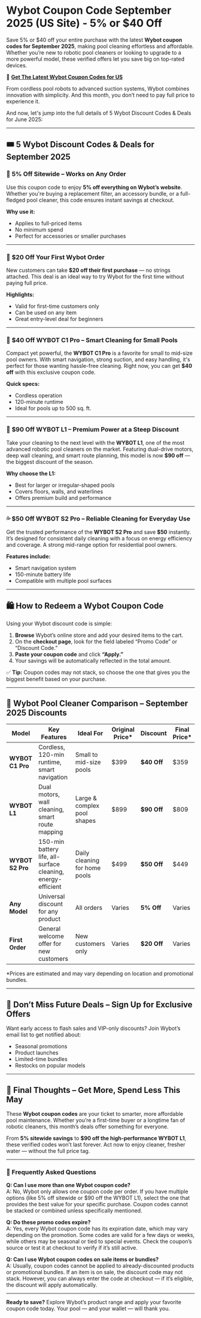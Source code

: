 # Wybot Coupon Code September 2025 (US Site) - 5% or $40 Off

Save 5% or $40 off your entire purchase with the latest **Wybot coupon codes for September 2025**, making pool cleaning effortless and affordable. Whether you’re new to robotic pool cleaners or looking to upgrade to a more powerful model, these verified offers let you save big on top-rated devices.

🔗 **[Get The Latest Wybot Coupon Codes for US](https://www.dealsvalid.com/brands/wybot?utm_source=github&utm_medium=readme&utm_campaign=official)**

From cordless pool robots to advanced suction systems, Wybot combines innovation with simplicity. And this month, you don’t need to pay full price to experience it. 

And now, let's jump into the full details of 5 Wybot Discount Codes & Deals for June 2025:

---

## 🎟️ 5 Wybot Discount Codes & Deals for September 2025

### 🔹 **5% Off Sitewide – Works on Any Order**
Use this coupon code to enjoy **5% off everything on Wybot’s website**. Whether you're buying a replacement filter, an accessory bundle, or a full-fledged pool cleaner, this code ensures instant savings at checkout.

**Why use it:**  
- Applies to full-priced items  
- No minimum spend  
- Perfect for accessories or smaller purchases

---

### 🤞 **$20 Off Your First Wybot Order**
New customers can take **$20 off their first purchase** — no strings attached. This deal is an ideal way to try Wybot for the first time without paying full price.

**Highlights:**  
- Valid for first-time customers only  
- Can be used on any item  
- Great entry-level deal for beginners

---

### 🧄 **$40 Off WYBOT C1 Pro – Smart Cleaning for Small Pools**
Compact yet powerful, the **WYBOT C1 Pro** is a favorite for small to mid-size pool owners. With smart navigation, strong suction, and easy handling, it's perfect for those wanting hassle-free cleaning. Right now, you can get **$40 off** with this exclusive coupon code.

**Quick specs:**  
- Cordless operation  
- 120-minute runtime  
- Ideal for pools up to 500 sq. ft.

---

### 💎 **$90 Off WYBOT L1 – Premium Power at a Steep Discount**
Take your cleaning to the next level with the **WYBOT L1**, one of the most advanced robotic pool cleaners on the market. Featuring dual-drive motors, deep wall cleaning, and smart route planning, this model is now **$90 off** — the biggest discount of the season.

**Why choose the L1:**  
- Best for larger or irregular-shaped pools  
- Covers floors, walls, and waterlines  
- Offers premium build and performance

---

### 💦 **$50 Off WYBOT S2 Pro – Reliable Cleaning for Everyday Use**
Get the trusted performance of the **WYBOT S2 Pro** and save **$50** instantly. It’s designed for consistent daily cleaning with a focus on energy efficiency and coverage. A strong mid-range option for residential pool owners.

**Features include:**  
- Smart navigation system  
- 150-minute battery life  
- Compatible with multiple pool surfaces

---

## 🛍️ How to Redeem a Wybot Coupon Code
Using your Wybot discount code is simple:

1. **Browse** Wybot’s online store and add your desired items to the cart.  
2. On the **checkout page**, look for the field labeled “Promo Code” or “Discount Code.”  
3. **Paste your coupon code** and click **“Apply.”**  
4. Your savings will be automatically reflected in the total amount.

✅ **Tip:** Coupon codes may not stack, so choose the one that gives you the biggest benefit based on your purchase.

---

## 🧷 Wybot Pool Cleaner Comparison – September 2025 Discounts

| Model           | Key Features                                                                 | Ideal For                      | Original Price* | Discount         | Final Price* |
|----------------|------------------------------------------------------------------------------|--------------------------------|------------------|------------------|--------------|
| **WYBOT C1 Pro** | Cordless, 120-min runtime, smart navigation                                 | Small to mid-size pools        | $399             | **$40 Off**      | $359         |
| **WYBOT L1**     | Dual motors, wall cleaning, smart route mapping                             | Large & complex pool shapes    | $899             | **$90 Off**      | $809         |
| **WYBOT S2 Pro** | 150-min battery life, all-surface cleaning, energy-efficient                | Daily cleaning for home pools  | $499             | **$50 Off**      | $449         |
| **Any Model**    | Universal discount for any product                                          | All orders                     | Varies           | **5% Off**       | Varies       |
| **First Order**  | General welcome offer for new customers                                     | New customers only             | Varies           | **$20 Off**      | Varies       |

\*Prices are estimated and may vary depending on location and promotional bundles.

---

## 📧 Don’t Miss Future Deals – Sign Up for Exclusive Offers

Want early access to flash sales and VIP-only discounts? Join Wybot’s email list to get notified about:
- Seasonal promotions  
- Product launches  
- Limited-time bundles  
- Restocks on popular models

---

## 🏁 Final Thoughts – Get More, Spend Less This May

These **Wybot coupon codes** are your ticket to smarter, more affordable pool maintenance. Whether you’re a first-time buyer or a longtime fan of robotic cleaners, this month’s deals offer something for everyone.

From **5% sitewide savings** to **$90 off the high-performance WYBOT L1**, these verified codes won’t last forever. Act now to enjoy cleaner, fresher water — without the full price tag.

---

### 🔎 Frequently Asked Questions

**Q: Can I use more than one Wybot coupon code?**  
A: No, Wybot only allows one coupon code per order. If you have multiple options (like 5% off sitewide or $90 off the WYBOT L1), select the one that provides the best value for your specific purchase. Coupon codes cannot be stacked or combined unless specifically mentioned.

**Q: Do these promo codes expire?**  
A: Yes, every Wybot coupon code has its expiration date, which may vary depending on the promotion. Some codes are valid for a few days or weeks, while others may be seasonal or tied to special events. Check the coupon’s source or test it at checkout to verify if it’s still active.

**Q: Can I use Wybot coupon codes on sale items or bundles?**  
A: Usually, coupon codes cannot be applied to already-discounted products or promotional bundles. If an item is on sale, the discount code may not stack. However, you can always enter the code at checkout — if it’s eligible, the discount will apply automatically.

---

**Ready to save?** Explore Wybot’s product range and apply your favorite coupon code today. Your pool — and your wallet — will thank you.
